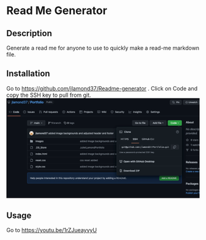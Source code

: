 # Read Me Generator

## Description

Generate a read me for anyone to use to quickly make a read-me markdown file.


## Installation
Go to <a> https://github.com/jlamond37/Readme-generator </a>.
Click on Code and copy the SSH key to pull from git. <img src="assets/github.png">

## Usage
Go to <a> https://youtu.be/1rZJueayvyU </a>


